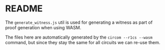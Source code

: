 # README

The `generate_witness.js` util is used for generating a witness as part of proof generation when using WASM.

The files here are automatically generated by the `circom --r1cs --wasm` command, but since they stay the same for all circuits we can re-use them.